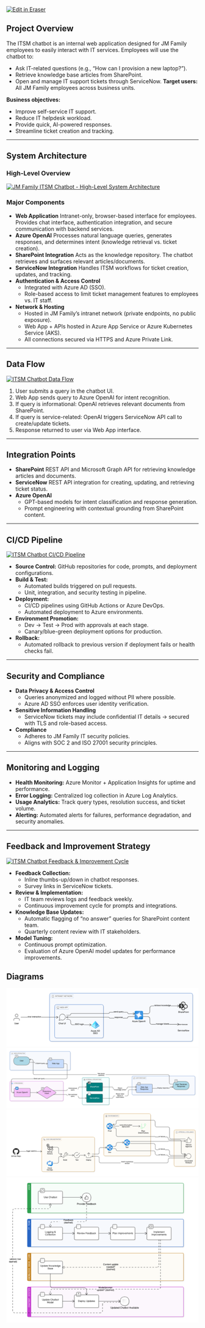 <p><a target="_blank" href="https://jmfamily.eraser.io/workspace/PnvLGz7cS5SMCgqLCPyW" id="edit-in-eraser-github-link"><img alt="Edit in Eraser" src="https://firebasestorage.googleapis.com/v0/b/second-petal-295822.appspot.com/o/images%2Fgithub%2FOpen%20in%20Eraser.svg?alt=media&amp;token=968381c8-a7e7-472a-8ed6-4a6626da5501"></a></p>

## Project Overview
The ITSM chatbot is an internal web application designed for JM Family employees to easily interact with IT services. Employees will use the chatbot to:

- Ask IT-related questions (e.g., “How can I provision a new laptop?”).
- Retrieve knowledge base articles from SharePoint.
- Open and manage IT support tickets through ServiceNow.
**Target users:** All JM Family employees across business units.

**Business objectives:**

- Improve self-service IT support.
- Reduce IT helpdesk workload.
- Provide quick, AI-powered responses.
- Streamline ticket creation and tracking.
---

## System Architecture
### High-Level Overview
[![JM Family ITSM Chatbot - High-Level System Architecture](https://jmfamily.eraser.io/workspace/PnvLGz7cS5SMCgqLCPyW/preview?elements=3fX88YNucuzUIjwa6XzWjQ&type=embed)](https://jmfamily.eraser.io/workspace/PnvLGz7cS5SMCgqLCPyW?elements=3fX88YNucuzUIjwa6XzWjQ)

### Major Components
- **Web Application**
 Intranet-only, browser-based interface for employees. Provides chat interface, authentication integration, and secure communication with backend services.
- **Azure OpenAI**
 Processes natural language queries, generates responses, and determines intent (knowledge retrieval vs. ticket creation).
- **SharePoint Integration**
 Acts as the knowledge repository. The chatbot retrieves and surfaces relevant articles/documents.
- **ServiceNow Integration**
 Handles ITSM workflows for ticket creation, updates, and tracking.
- **Authentication & Access Control**
    - Integrated with Azure AD (SSO).
    - Role-based access to limit ticket management features to employees vs. IT staff.
- **Network & Hosting**
    - Hosted in JM Family’s intranet network (private endpoints, no public exposure).
    - Web App + APIs hosted in Azure App Service or Azure Kubernetes Service (AKS).
    - All connections secured via HTTPS and Azure Private Link.
---

## Data Flow
[![ITSM Chatbot Data Flow](https://jmfamily.eraser.io/workspace/PnvLGz7cS5SMCgqLCPyW/preview?elements=TaH9s-yASJDKvCF_vinLcw&type=embed)](https://jmfamily.eraser.io/workspace/PnvLGz7cS5SMCgqLCPyW?elements=TaH9s-yASJDKvCF_vinLcw)

1. User submits a query in the chatbot UI.
2. Web App sends query to Azure OpenAI for intent recognition.
3. If query is informational: OpenAI retrieves relevant documents from SharePoint.
4. If query is service-related: OpenAI triggers ServiceNow API call to create/update tickets.
5. Response returned to user via Web App interface.
---

## Integration Points
- **SharePoint**
 REST API and Microsoft Graph API for retrieving knowledge articles and documents.
- **ServiceNow**
 REST API integration for creating, updating, and retrieving ticket status.
- **Azure OpenAI**
    - GPT-based models for intent classification and response generation.
    - Prompt engineering with contextual grounding from SharePoint content.
---

## CI/CD Pipeline
[![ITSM Chatbot CI/CD Pipeline](https://jmfamily.eraser.io/workspace/PnvLGz7cS5SMCgqLCPyW/preview?elements=lWsDnvLHVn1TrsGPmWKVyQ&type=embed)](https://jmfamily.eraser.io/workspace/PnvLGz7cS5SMCgqLCPyW?elements=lWsDnvLHVn1TrsGPmWKVyQ)

- **Source Control:** GitHub repositories for code, prompts, and deployment configurations.
- **Build & Test:**
    - Automated builds triggered on pull requests.
    - Unit, integration, and security testing in pipeline.
- **Deployment:**
    - CI/CD pipelines using GitHub Actions or Azure DevOps.
    - Automated deployment to Azure environments.
- **Environment Promotion:**
    - Dev → Test → Prod with approvals at each stage.
    - Canary/blue-green deployment options for production.
- **Rollback:**
    - Automated rollback to previous version if deployment fails or health checks fail.
---

## Security and Compliance
- **Data Privacy & Access Control**
    - Queries anonymized and logged without PII where possible.
    - Azure AD SSO enforces user identity verification.
- **Sensitive Information Handling**
    - ServiceNow tickets may include confidential IT details → secured with TLS and role-based access.
- **Compliance**
    - Adheres to JM Family IT security policies.
    - Aligns with SOC 2 and ISO 27001 security principles.
---

## Monitoring and Logging
- **Health Monitoring:** Azure Monitor + Application Insights for uptime and performance.
- **Error Logging:** Centralized log collection in Azure Log Analytics.
- **Usage Analytics:** Track query types, resolution success, and ticket volume.
- **Alerting:** Automated alerts for failures, performance degradation, and security anomalies.
---

## Feedback and Improvement Strategy
[![ITSM Chatbot Feedback & Improvement Cycle](https://jmfamily.eraser.io/workspace/PnvLGz7cS5SMCgqLCPyW/preview?elements=06J4Se6TZEZZrZRRy-8Rzg&type=embed)](https://jmfamily.eraser.io/workspace/PnvLGz7cS5SMCgqLCPyW?elements=06J4Se6TZEZZrZRRy-8Rzg)

- **Feedback Collection:**
    - Inline thumbs-up/down in chatbot responses.
    - Survey links in ServiceNow tickets.
- **Review & Implementation:**
    - IT team reviews logs and feedback weekly.
    - Continuous improvement cycle for prompts and integrations.
- **Knowledge Base Updates:**
    - Automatic flagging of “no answer” queries for SharePoint content team.
    - Quarterly content review with IT stakeholders.
- **Model Tuning:**
    - Continuous prompt optimization.
    - Evaluation of Azure OpenAI model updates for performance improvements.



<!-- eraser-additional-content -->
## Diagrams
<!-- eraser-additional-files -->
<a href="/itsm-chatbot-architecture-design-doc-example-JM Family ITSM Chatbot - High-Level System Architecture-1.eraserdiagram" data-element-id="voA3x9-0gJ0ZV51bzZX_K"><img src="/.eraser/PnvLGz7cS5SMCgqLCPyW___67Ed9tq1O9R1Ue4HoW2lN54ivGo2___---diagram----36a2d5caaea5114ae6424a60a65a4be2-JM-Family-ITSM-Chatbot---High-Level-System-Architecture.png" alt="" data-element-id="voA3x9-0gJ0ZV51bzZX_K" /></a>
<a href="/itsm-chatbot-architecture-design-doc-example-ITSM Chatbot Data Flow-2.eraserdiagram" data-element-id="eew6gvS6KyNXFriqE7_rq"><img src="/.eraser/PnvLGz7cS5SMCgqLCPyW___67Ed9tq1O9R1Ue4HoW2lN54ivGo2___---diagram----09cc5d324c46ede62ea9bb1fe189e926-ITSM-Chatbot-Data-Flow.png" alt="" data-element-id="eew6gvS6KyNXFriqE7_rq" /></a>
<a href="/itsm-chatbot-architecture-design-doc-example-ITSM Chatbot CI/CD Pipeline-3.eraserdiagram" data-element-id="FnJGQhdo6K0gSgiWWD5Xn"><img src="/.eraser/PnvLGz7cS5SMCgqLCPyW___67Ed9tq1O9R1Ue4HoW2lN54ivGo2___---diagram----ea39aa62791d6f6c3a74f50dd1296021-ITSM-Chatbot-CI-CD-Pipeline.png" alt="" data-element-id="FnJGQhdo6K0gSgiWWD5Xn" /></a>
<a href="/itsm-chatbot-architecture-design-doc-example-ITSM Chatbot Feedback & Improvement Cycle-4.eraserdiagram" data-element-id="_WE1sqAcRoVPAbsklx6sM"><img src="/.eraser/PnvLGz7cS5SMCgqLCPyW___67Ed9tq1O9R1Ue4HoW2lN54ivGo2___---diagram----793804e315e921d27726f53db5fbbf67-ITSM-Chatbot-Feedback---Improvement-Cycle.png" alt="" data-element-id="_WE1sqAcRoVPAbsklx6sM" /></a>
<!-- end-eraser-additional-files -->
<!-- end-eraser-additional-content -->
<!--- Eraser file: https://jmfamily.eraser.io/workspace/PnvLGz7cS5SMCgqLCPyW --->